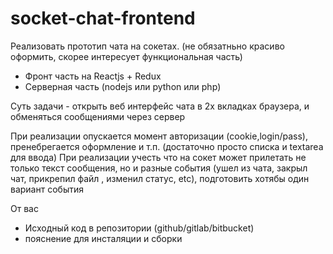 # socket-chat-frontend

Реализовать прототип чата на сокетах. (не обязатньно красиво оформить, скорее интересует функциональная часть)

- Фронт часть на Reactjs + Redux
- Серверная часть (nodejs или python или php)

Суть задачи - открыть веб интерфейс чата в 2х вкладках браузера, и обменяться сообщениями через сервер

При реализации опускается момент авторизации (cookie,login/pass), пренебрегается оформление и т.п. (достаточно просто списка и textarea для ввода)
При реализации учесть что на сокет может прилетать не только текст сообщения, но и разные события (ушел из чата, закрыл чат, прикрепил файл , изменил статус, etc), подготовить хотябы один вариант события

От вас
- Исходный код в репозитории (github/gitlab/bitbucket)
- пояснение для инсталяции и сборки
